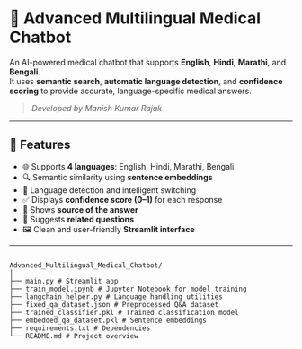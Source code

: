 # 🧠 Advanced Multilingual Medical Chatbot

An AI-powered medical chatbot that supports **English**, **Hindi**, **Marathi**, and **Bengali**.  
It uses **semantic search**, **automatic language detection**, and **confidence scoring** to provide accurate, language-specific medical answers.

> _Developed by Manish Kumar Rajak_

---

## 🚀 Features

- 🌐 Supports **4 languages**: English, Hindi, Marathi, Bengali
- 🔍 Semantic similarity using **sentence embeddings**
- 🧠 Language detection and intelligent switching
- ✅ Displays **confidence score (0–1)** for each response
- 📄 Shows **source of the answer**
- 🔁 Suggests **related questions**
- 🖼️ Clean and user-friendly **Streamlit interface**

---

``` ## 📂 Project Structure

Advanced_Multilingual_Medical_Chatbot/
│
├── main.py # Streamlit app
├── train_model.ipynb # Jupyter Notebook for model training
├── langchain_helper.py # Language handling utilities
├── fixed_qa_dataset.json # Preprocessed Q&A dataset
├── trained_classifier.pkl # Trained classification model
├── embedded_qa_dataset.pkl # Sentence embeddings
├── requirements.txt # Dependencies
└── README.md # Project overview
